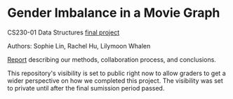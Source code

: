 # Gender Imbalance in a Movie Graph
CS230-01 Data Structures [final project](https://docs.google.com/document/d/1IycwGMGrk4UIMnbUNGa4i-qg65y6vre8VQmrD0hJ4Z8/edit)

Authors: Sophie Lin, Rachel Hu, Lilymoon Whalen

[Report](https://docs.google.com/document/d/18nHrEye83xhXy59o9LZ-YYStOAK56iI4_6ZLqQlfceY/edit) describing our methods, collaboration process, and conclusions.

This repository's visibility is set to public right now to allow graders to get a wider perspective on how we completed this project.
The visibility was set to private until after the final sumission period passed.
